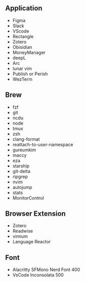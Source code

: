 ## Application

- Figma
- Slack
- VScode
- Rectangle
- Zotero
- Obisidian 
- MoneyManager
- deepL
- Arc
- lunar vim
- Publish or Perish
- WezTerm

## Brew

- fzf
- git
- ncdu
- node
- tmux
- zsh
- clang-format
- reattach-to-user-namespace
- gureumkim
- maccy
- eza
- starship
- git-delta
- ripgrep
- nvim
- autojump
- stats
- MonitorControl

## Browser Extension

- Zotero
- Readwise
- vimium
- Language Reactor

## Font

- Alacritty SFMono Nerd Font 400
- VsCode Inconsolata 500
